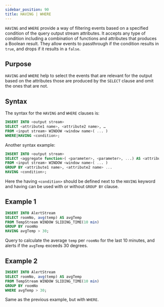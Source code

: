 ```yaml
---
sidebar_position: 90
title: HAVING | WHERE
---
```


`HAVING` and `WHERE` provide a way of filtering events based on a specified condition of the query output stream attributes. It accepts any type of condition including a combination of functions and attributes that produces a Boolean result. They allow events to passthrough if the condition results in `true`, and drops if it results in a `false`.  

## Purpose

`HAVING` and `WHERE` help to select the events that are relevant for the output based on the attributes those are produced by the `SELECT` clause and omit the ones that are not.

## Syntax

The syntax for the `HAVING`  and `WHERE` clauses is:

```sql
INSERT INTO <output stream>
SELECT <attribute1 name>, <attribute2 name>, …
FROM <input stream> WINDOW <window name>( ... )
WHERE|HAVING <condition>;
```

Another syntax example:

```sql
INSERT INTO <output stream>
SELECT <aggregate function>( <parameter>, <parameter>, ...) AS <attribute1 name>, <attribute2 name>, ...
FROM <input stream> WINDOW <window name>( ... )
GROUP BY <attribute1 name>, <attribute2 name> ...
HAVING <condition>;
```

Here the having `<condition>` should be defined next to the `HAVING` keyword and having can be used with or without `GROUP BY` clause.

## Example 1

```sql
INSERT INTO AlertStream
SELECT roomNo, avg(temp) AS avgTemp
FROM TempStream WINDOW SLIDING_TIME(10 min)
GROUP BY roomNo
HAVING avgTemp > 30;
```

Query to calculate the average `temp` per `roomNo` for the last 10 minutes, and alerts if the `avgTemp` exceeds 30 degrees.

## Example 2

```sql
INSERT INTO AlertStream
SELECT roomNo, avg(temp) AS avgTemp
FROM TempStream WINDOW SLIDING_TIME(10 min)
GROUP BY roomNo
WHERE avgTemp > 30;
```

Same as the previous example, but with `WHERE`.
